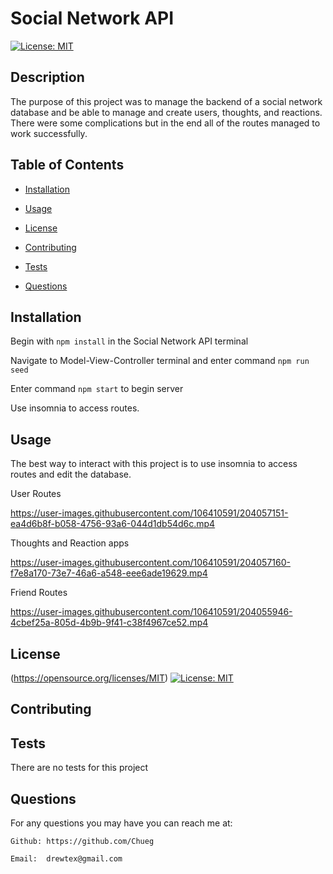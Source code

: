 # Social Network API
[![License: MIT](https://img.shields.io/badge/License-MIT-yellow.svg)](https://opensource.org/licenses/MIT)  


## Description

The purpose of this project was to manage the backend of a social network database and be able to manage and create users, thoughts, and reactions. There were some complications but in the end all of the routes managed to work successfully.

## Table of Contents

* [Installation](#installation)

* [Usage](#usage)

* [License](#license)

* [Contributing](#contributing)

* [Tests](#tests)

* [Questions](#questions)
## Installation

Begin with `npm install` in the Social Network API terminal

Navigate to Model-View-Controller terminal and enter command `npm run seed`

Enter command `npm start` to begin server

Use insomnia to access routes.


## Usage


The best way to interact with this project is to use insomnia to access routes and edit the database.

User Routes

https://user-images.githubusercontent.com/106410591/204057151-ea4d6b8f-b058-4756-93a6-044d1db54d6c.mp4


Thoughts and Reaction apps

https://user-images.githubusercontent.com/106410591/204057160-f7e8a170-73e7-46a6-a548-eee6ade19629.mp4


Friend Routes

https://user-images.githubusercontent.com/106410591/204055946-4cbef25a-805d-4b9b-9f41-c38f4967ce52.mp4


## License


(https://opensource.org/licenses/MIT)  [![License: MIT](https://img.shields.io/badge/License-MIT-yellow.svg)](https://opensource.org/licenses/MIT)  
## Contributing


## Tests

There are no tests for this project

## Questions



For any questions you may have you can reach me at:

    Github: https://github.com/Chueg

    Email:  drewtex@gmail.com


